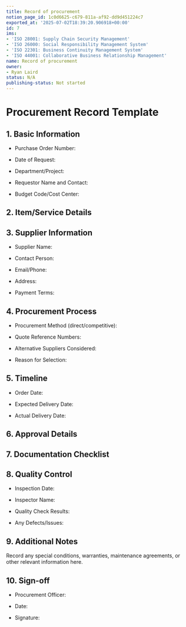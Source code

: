```yaml
---
title: Record of procurement
notion_page_id: 1c0d6625-c679-811a-af92-dd9d451224c7
exported_at: '2025-07-02T18:39:20.906918+00:00'
id: 7
ims:
- 'ISO 28001: Supply Chain Security Management'
- 'ISO 26000: Social Responsibility Management System'
- 'ISO 22301: Business Continuity Management System'
- 'ISO 44001: Collaborative Business Relationship Management'
name: Record of procurement
owner:
- Ryan Laird
status: N/A
publishing-status: Not started
---
```


# Procurement Record Template

## 1. Basic Information

- Purchase Order Number:

- Date of Request:

- Department/Project:

- Requestor Name and Contact:

- Budget Code/Cost Center:

## 2. Item/Service Details

<!-- Unsupported block type: table -->

## 3. Supplier Information

- Supplier Name:

- Contact Person:

- Email/Phone:

- Address:

- Payment Terms:

## 4. Procurement Process

- Procurement Method (direct/competitive):

- Quote Reference Numbers:

- Alternative Suppliers Considered:

- Reason for Selection:

## 5. Timeline

- Order Date:

- Expected Delivery Date:

- Actual Delivery Date:

## 6. Approval Details

<!-- Unsupported block type: to_do -->

<!-- Unsupported block type: to_do -->

<!-- Unsupported block type: to_do -->

## 7. Documentation Checklist

<!-- Unsupported block type: to_do -->

<!-- Unsupported block type: to_do -->

<!-- Unsupported block type: to_do -->

<!-- Unsupported block type: to_do -->

<!-- Unsupported block type: to_do -->

<!-- Unsupported block type: to_do -->

## 8. Quality Control

- Inspection Date:

- Inspector Name:

- Quality Check Results:

- Any Defects/Issues:

## 9. Additional Notes

Record any special conditions, warranties, maintenance agreements, or other relevant information here.

## 10. Sign-off

- Procurement Officer:

- Date:

- Signature: